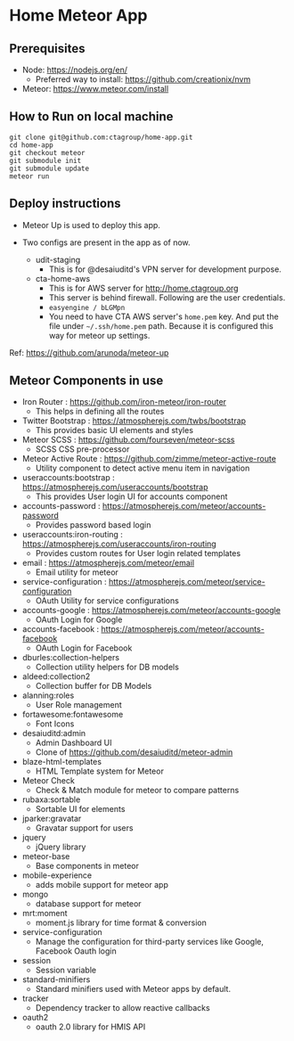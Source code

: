Home Meteor App
===============

## Prerequisites

- Node: https://nodejs.org/en/
	- Preferred way to install: https://github.com/creationix/nvm
- Meteor: https://www.meteor.com/install

## How to Run on local machine

```
git clone git@github.com:ctagroup/home-app.git
cd home-app
git checkout meteor
git submodule init
git submodule update
meteor run
```

## Deploy instructions

- Meteor Up is used to deploy this app.

- Two configs are present in the app as of now.
	- udit-staging
		- This is for @desaiuditd's VPN server for development purpose.
	- cta-home-aws
		- This is for AWS server for http://home.ctagroup.org
		- This server is behind firewall. Following are the user credentials.
		- `easyengine / bLGMpn`
		- You need to have CTA AWS server's `home.pem` key. And put the file under `~/.ssh/home.pem` path. Because it is configured this way for meteor up settings.

Ref: https://github.com/arunoda/meteor-up

## Meteor Components in use

- Iron Router : https://github.com/iron-meteor/iron-router
	- This helps in defining all the routes
- Twitter Bootstrap : https://atmospherejs.com/twbs/bootstrap
	- This provides basic UI elements and styles
- Meteor SCSS : https://github.com/fourseven/meteor-scss
	- SCSS CSS pre-processor
- Meteor Active Route : https://github.com/zimme/meteor-active-route
	- Utility component to detect active menu item in navigation
- useraccounts:bootstrap : https://atmospherejs.com/useraccounts/bootstrap
	- This provides User login UI for accounts component
- accounts-password : https://atmospherejs.com/meteor/accounts-password
	- Provides password based login
- useraccounts:iron-routing : https://atmospherejs.com/useraccounts/iron-routing
	- Provides custom routes for User login related templates
- email : https://atmospherejs.com/meteor/email
	- Email utility for meteor
- service-configuration : https://atmospherejs.com/meteor/service-configuration
	- OAuth Utility for service configurations
- accounts-google : https://atmospherejs.com/meteor/accounts-google
	- OAuth Login for Google
- accounts-facebook : https://atmospherejs.com/meteor/accounts-facebook
	- OAuth Login for Facebook
- dburles:collection-helpers
	- Collection utility helpers for DB models
- aldeed:collection2
	- Collection buffer for DB Models
- alanning:roles
	- User Role management
- fortawesome:fontawesome
	- Font Icons
- desaiuditd:admin
	- Admin Dashboard UI
	- Clone of https://github.com/desaiuditd/meteor-admin
- blaze-html-templates
	- HTML Template system for Meteor
- Meteor Check
	- Check & Match module for meteor to compare patterns
- rubaxa:sortable
	- Sortable UI for elements
- jparker:gravatar
	- Gravatar support for users
- jquery
	- jQuery library
- meteor-base
	- Base components in meteor
- mobile-experience
	- adds mobile support for meteor app
- mongo
	- database support for meteor
- mrt:moment
	- moment.js library for time format & conversion
- service-configuration
	- Manage the configuration for third-party services like Google, Facebook Oauth login
- session
	- Session variable
- standard-minifiers
	- Standard minifiers used with Meteor apps by default.
- tracker
	- Dependency tracker to allow reactive callbacks
- oauth2
	- oauth 2.0 library for HMIS API

